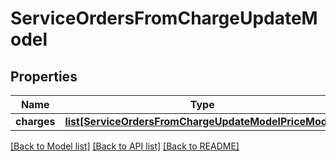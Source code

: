 # ServiceOrdersFromChargeUpdateModel

## Properties
Name | Type | Description | Notes
------------ | ------------- | ------------- | -------------
**charges** | [**list[ServiceOrdersFromChargeUpdateModelPriceModel]**](ServiceOrdersFromChargeUpdateModelPriceModel.md) |  | [optional] 

[[Back to Model list]](../README.md#documentation-for-models) [[Back to API list]](../README.md#documentation-for-api-endpoints) [[Back to README]](../README.md)



